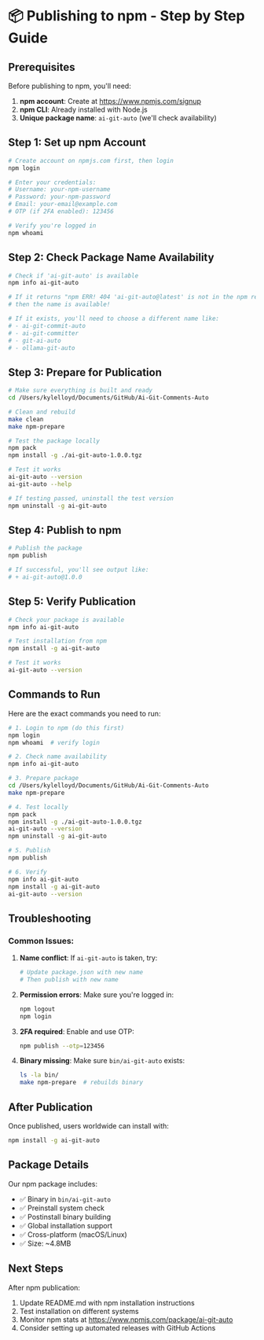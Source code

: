 # 📦 Publishing to npm - Step by Step Guide

## Prerequisites

Before publishing to npm, you'll need:

1. **npm account**: Create at https://www.npmjs.com/signup
2. **npm CLI**: Already installed with Node.js
3. **Unique package name**: `ai-git-auto` (we'll check availability)

## Step 1: Set up npm Account

```bash
# Create account on npmjs.com first, then login
npm login

# Enter your credentials:
# Username: your-npm-username
# Password: your-npm-password
# Email: your-email@example.com
# OTP (if 2FA enabled): 123456

# Verify you're logged in
npm whoami
```

## Step 2: Check Package Name Availability

```bash
# Check if 'ai-git-auto' is available
npm info ai-git-auto

# If it returns "npm ERR! 404 'ai-git-auto@latest' is not in the npm registry"
# then the name is available!

# If it exists, you'll need to choose a different name like:
# - ai-git-commit-auto
# - ai-git-committer
# - git-ai-auto
# - ollama-git-auto
```

## Step 3: Prepare for Publication

```bash
# Make sure everything is built and ready
cd /Users/kylelloyd/Documents/GitHub/Ai-Git-Comments-Auto

# Clean and rebuild
make clean
make npm-prepare

# Test the package locally
npm pack
npm install -g ./ai-git-auto-1.0.0.tgz

# Test it works
ai-git-auto --version
ai-git-auto --help

# If testing passed, uninstall the test version
npm uninstall -g ai-git-auto
```

## Step 4: Publish to npm

```bash
# Publish the package
npm publish

# If successful, you'll see output like:
# + ai-git-auto@1.0.0
```

## Step 5: Verify Publication

```bash
# Check your package is available
npm info ai-git-auto

# Test installation from npm
npm install -g ai-git-auto

# Test it works
ai-git-auto --version
```

## Commands to Run

Here are the exact commands you need to run:

```bash
# 1. Login to npm (do this first)
npm login
npm whoami  # verify login

# 2. Check name availability
npm info ai-git-auto

# 3. Prepare package
cd /Users/kylelloyd/Documents/GitHub/Ai-Git-Comments-Auto
make npm-prepare

# 4. Test locally
npm pack
npm install -g ./ai-git-auto-1.0.0.tgz
ai-git-auto --version
npm uninstall -g ai-git-auto

# 5. Publish
npm publish

# 6. Verify
npm info ai-git-auto
npm install -g ai-git-auto
ai-git-auto --version
```

## Troubleshooting

### Common Issues:

1. **Name conflict**: If `ai-git-auto` is taken, try:
   ```bash
   # Update package.json with new name
   # Then publish with new name
   ```

2. **Permission errors**: Make sure you're logged in:
   ```bash
   npm logout
   npm login
   ```

3. **2FA required**: Enable and use OTP:
   ```bash
   npm publish --otp=123456
   ```

4. **Binary missing**: Make sure `bin/ai-git-auto` exists:
   ```bash
   ls -la bin/
   make npm-prepare  # rebuilds binary
   ```

## After Publication

Once published, users worldwide can install with:

```bash
npm install -g ai-git-auto
```

## Package Details

Our npm package includes:
- ✅ Binary in `bin/ai-git-auto`
- ✅ Preinstall system check
- ✅ Postinstall binary building
- ✅ Global installation support
- ✅ Cross-platform (macOS/Linux)
- ✅ Size: ~4.8MB

## Next Steps

After npm publication:

1. Update README.md with npm installation instructions
2. Test installation on different systems
3. Monitor npm stats at https://www.npmjs.com/package/ai-git-auto
4. Consider setting up automated releases with GitHub Actions
